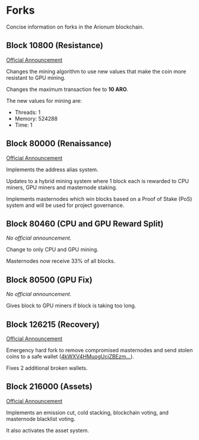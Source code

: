 # Forks

Concise information on forks in the Arionum blockchain.

## Block 10800 (Resistance)

[Official Announcement](https://forum.arionum.com/viewtopic.php?t=21)

Changes the mining algorithm to use new values that make the coin more resistant to GPU mining.

Changes the maximum transaction fee to **10 ARO**.

The new values for mining are:

- Threads: 1
- Memory:  524288
- Time:    1

## Block 80000 (Renaissance)

[Official Announcement](https://forum.arionum.com/viewtopic.php?t=364)

Implements the address alias system.

Updates to a hybrid mining system where 1 block each is rewarded to CPU miners, GPU miners and masternode staking.

Implements masternodes which win blocks based on a Proof of Stake (PoS) system and will be used for project governance.

## Block 80460 (CPU and GPU Reward Split)

_No official announcement._

Change to only CPU and GPU mining.

Masternodes now receive 33% of all blocks.

## Block 80500 (GPU Fix)

_No official announcement._

Gives block to GPU miners if block is taking too long.

## Block 126215 (Recovery)

[Official Announcement](https://forum.arionum.com/viewtopic.php?t=380)

Emergency hard fork to remove compromised masternodes and send stolen coins to a safe wallet ([4kWXV4HMuogUcjZBEzm...](https://arionum.info/account/4kWXV4HMuogUcjZBEzmmQdtc1dHzta6VykhCV1HWyEXK7kRWEMJLNoMWbuDwFMTfBrq5a9VthkZfmkMkamTfwRBP)).

Fixes 2 additional broken wallets.

## Block 216000 (Assets)

[Official Announcement](https://forum.arionum.com/viewtopic.php?t=2984)

Implements an emission cut, cold stacking, blockchain voting, and masternode blacklist voting.

It also activates the asset system.
